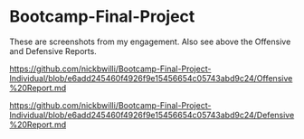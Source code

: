 # Bootcamp-Final-Project
These are screenshots from my engagement. Also see above the Offensive and Defensive Reports.





https://github.com/nickbwilli/Bootcamp-Final-Project-Individual/blob/e6add245460f4926f9e15456654c05743abd9c24/Offensive%20Report.md

https://github.com/nickbwilli/Bootcamp-Final-Project-Individual/blob/e6add245460f4926f9e15456654c05743abd9c24/Defensive%20Report.md





